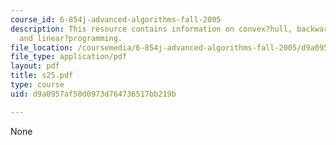 ```yaml
---
course_id: 6-854j-advanced-algorithms-fall-2005
description: This resource contains information on convex?hull, backwards?analysis,
  and linear?programming.
file_location: /coursemedia/6-854j-advanced-algorithms-fall-2005/d9a0957af58d0973d764736517bb219b_s25.pdf
file_type: application/pdf
layout: pdf
title: s25.pdf
type: course
uid: d9a0957af58d0973d764736517bb219b

---
```

None